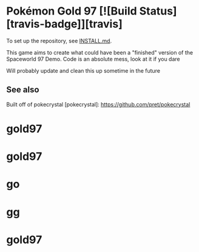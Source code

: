 # Pokémon Gold 97 [![Build Status][travis-badge]][travis]



To set up the repository, see [INSTALL.md](INSTALL.md).

This game aims to create what could have been a "finished" version of the Spaceworld 97 Demo. Code is an absolute mess, look at it if you dare

Will probably update and clean this up sometime in the future

## See also

Built off of pokecrystal
[pokecrystal]: https://github.com/pret/pokecrystal

# gold97
# gold97
# go
# gg
# gold97
